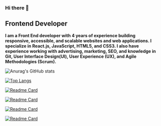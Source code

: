 ### Hi there 👋

## Frontend Developer

**I am a Front End developer with 4 years of experience building responsive, accessible, and scalable websites and web applications.
I specialize in React.js, JavaScript, HTML5, and CSS3. I also have experience working with advertising, marketing, SEO, and knowledge in Git, User Interface Design(UI), User Experience (UX), and Agile Methodologies (Scrum).**


![Anurag's GitHub stats](https://github-readme-stats.vercel.app/api?username=diegodscamara&show_icons=true&theme=gradient)

[![Top Langs](https://github-readme-stats.vercel.app/api/top-langs/?username=diegodscamara&layout=compact)](https://github.com/anuraghazra/github-readme-stats)

[![Readme Card](https://github-readme-stats.vercel.app/api/pin/?username=diegodscamara&repo=react-componenets)](https://github.com/anuraghazra/github-readme-stats)

[![Readme Card](https://github-readme-stats.vercel.app/api/pin/?username=diegodscamara&repo=css-grid)](https://github.com/anuraghazra/github-readme-stats)

[![Readme Card](https://github-readme-stats.vercel.app/api/pin/?username=diegodscamara&repo=flexbox)](https://github.com/anuraghazra/github-readme-stats)

[![Readme Card](https://github-readme-stats.vercel.app/api/pin/?username=diegodscamara&repo=js-bank-system)](https://github.com/anuraghazra/github-readme-stats)





<!--
**diegodscamara/diegodscamara** is a ✨ _special_ ✨ repository because its `README.md` (this file) appears on your GitHub profile.

Here are some ideas to get you started:

- 🔭 I’m currently working on ...
- 🌱 I’m currently learning ...
- 👯 I’m looking to collaborate on ...
- 🤔 I’m looking for help with ...
- 💬 Ask me about ...
- 📫 How to reach me: ...
- 😄 Pronouns: ...
- ⚡ Fun fact: ...
-->
